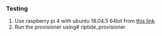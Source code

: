 ### Testing
1. Use raspberry pi 4 with ubuntu 18.04.5 64bit from [this link](https://cdimage.ubuntu.com/releases/18.04/release/).
1. Run the provisioner using# riptide_provisioner
